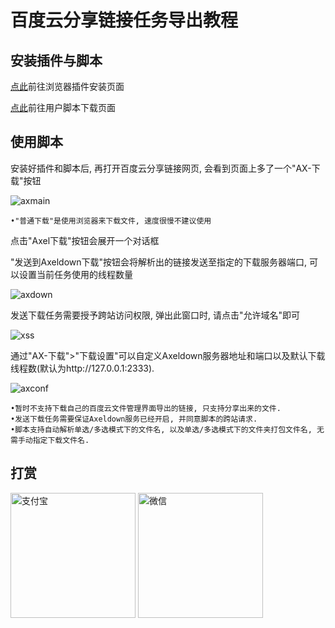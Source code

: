 # 百度云分享链接任务导出教程  

## 安装插件与脚本  

[点此](http://tampermonkey.net)前往浏览器插件安装页面  

[点此](https://greasyfork.org/zh-CN/scripts/38418-ax-百度云盘)前往用户脚本下载页面  

## 使用脚本  

安装好插件和脚本后, 再打开百度云分享链接网页, 会看到页面上多了一个"AX-下载"按钮  

![axmain](https://github.com/lihaoyun6/axeldown-core/blob/master/screenshot/axdmain.jpg)  

````
•"普通下载"是使用浏览器来下载文件, 速度很慢不建议使用
````

点击"Axel下载"按钮会展开一个对话框  

"发送到Axeldown下载"按钮会将解析出的链接发送至指定的下载服务器端口, 可以设置当前任务使用的线程数量  

![axdown](https://github.com/lihaoyun6/axeldown-core/blob/master/screenshot/axdurl.jpg)  

发送下载任务需要授予跨站访问权限, 弹出此窗口时, 请点击"允许域名"即可  

![xss](https://github.com/lihaoyun6/axeldown-core/blob/master/screenshot/xss.jpg)  

通过"AX-下载">"下载设置"可以自定义Axeldown服务器地址和端口以及默认下载线程数(默认为http://127.0.0.1:2333).  

![axconf](https://github.com/lihaoyun6/axeldown-core/blob/master/screenshot/axdconf.jpg)  

````
•暂时不支持下载自己的百度云文件管理界面导出的链接, 只支持分享出来的文件.
•发送下载任务需要保证Axeldown服务已经开启, 并同意脚本的跨站请求.    
•脚本支持自动解析单选/多选模式下的文件名, 以及单选/多选模式下的文件夹打包文件名, 无需手动指定下载文件名.  
````
## 打赏
<div>
<img src="../donate/alipay.png" width = "200" alt="支付宝" align=center />
<img src="../donate/wechatpay.png" width = "200" alt="微信" align=center />
</div>

